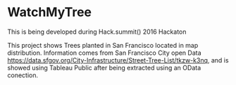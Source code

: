 # WatchMyTree

This is being developed during Hack.summit() 2016 Hackaton

This project shows Trees planted in San Francisco located in map distribution. Information comes from San Francisco City open Data https://data.sfgov.org/City-Infrastructure/Street-Tree-List/tkzw-k3nq, and is showed using Tableau Public after being extracted using an OData conection.
